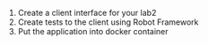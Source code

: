 1. Create a client interface for your lab2
2. Create tests to the client using Robot Framework
3. Put the application into docker container
